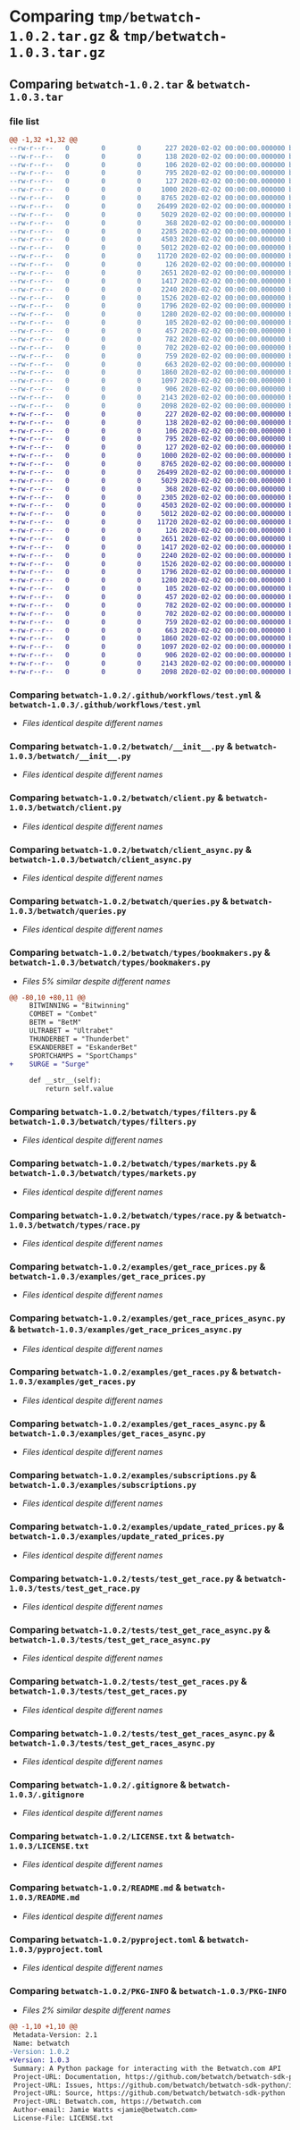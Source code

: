 # Comparing `tmp/betwatch-1.0.2.tar.gz` & `tmp/betwatch-1.0.3.tar.gz`

## Comparing `betwatch-1.0.2.tar` & `betwatch-1.0.3.tar`

### file list

```diff
@@ -1,32 +1,32 @@
--rw-r--r--   0        0        0      227 2020-02-02 00:00:00.000000 betwatch-1.0.2/.pre-commit-config.yaml
--rw-r--r--   0        0        0      138 2020-02-02 00:00:00.000000 betwatch-1.0.2/Makefile
--rw-r--r--   0        0        0      106 2020-02-02 00:00:00.000000 betwatch-1.0.2/.github/dependabot.yml
--rw-r--r--   0        0        0      795 2020-02-02 00:00:00.000000 betwatch-1.0.2/.github/workflows/test.yml
--rw-r--r--   0        0        0      127 2020-02-02 00:00:00.000000 betwatch-1.0.2/betwatch/__about__.py
--rw-r--r--   0        0        0     1000 2020-02-02 00:00:00.000000 betwatch-1.0.2/betwatch/__init__.py
--rw-r--r--   0        0        0     8765 2020-02-02 00:00:00.000000 betwatch-1.0.2/betwatch/client.py
--rw-r--r--   0        0        0    26499 2020-02-02 00:00:00.000000 betwatch-1.0.2/betwatch/client_async.py
--rw-r--r--   0        0        0     5029 2020-02-02 00:00:00.000000 betwatch-1.0.2/betwatch/queries.py
--rw-r--r--   0        0        0      368 2020-02-02 00:00:00.000000 betwatch-1.0.2/betwatch/types/__init__.py
--rw-r--r--   0        0        0     2285 2020-02-02 00:00:00.000000 betwatch-1.0.2/betwatch/types/bookmakers.py
--rw-r--r--   0        0        0     4503 2020-02-02 00:00:00.000000 betwatch-1.0.2/betwatch/types/filters.py
--rw-r--r--   0        0        0     5012 2020-02-02 00:00:00.000000 betwatch-1.0.2/betwatch/types/markets.py
--rw-r--r--   0        0        0    11720 2020-02-02 00:00:00.000000 betwatch-1.0.2/betwatch/types/race.py
--rw-r--r--   0        0        0      126 2020-02-02 00:00:00.000000 betwatch-1.0.2/betwatch/types/updates.py
--rw-r--r--   0        0        0     2651 2020-02-02 00:00:00.000000 betwatch-1.0.2/examples/get_race_prices.py
--rw-r--r--   0        0        0     1417 2020-02-02 00:00:00.000000 betwatch-1.0.2/examples/get_race_prices_async.py
--rw-r--r--   0        0        0     2240 2020-02-02 00:00:00.000000 betwatch-1.0.2/examples/get_races.py
--rw-r--r--   0        0        0     1526 2020-02-02 00:00:00.000000 betwatch-1.0.2/examples/get_races_async.py
--rw-r--r--   0        0        0     1796 2020-02-02 00:00:00.000000 betwatch-1.0.2/examples/subscriptions.py
--rw-r--r--   0        0        0     1280 2020-02-02 00:00:00.000000 betwatch-1.0.2/examples/update_rated_prices.py
--rw-r--r--   0        0        0      105 2020-02-02 00:00:00.000000 betwatch-1.0.2/tests/__init__.py
--rw-r--r--   0        0        0      457 2020-02-02 00:00:00.000000 betwatch-1.0.2/tests/test_check_last_updated.py
--rw-r--r--   0        0        0      782 2020-02-02 00:00:00.000000 betwatch-1.0.2/tests/test_get_race.py
--rw-r--r--   0        0        0      702 2020-02-02 00:00:00.000000 betwatch-1.0.2/tests/test_get_race_async.py
--rw-r--r--   0        0        0      759 2020-02-02 00:00:00.000000 betwatch-1.0.2/tests/test_get_races.py
--rw-r--r--   0        0        0      663 2020-02-02 00:00:00.000000 betwatch-1.0.2/tests/test_get_races_async.py
--rw-r--r--   0        0        0     1860 2020-02-02 00:00:00.000000 betwatch-1.0.2/.gitignore
--rw-r--r--   0        0        0     1097 2020-02-02 00:00:00.000000 betwatch-1.0.2/LICENSE.txt
--rw-r--r--   0        0        0      906 2020-02-02 00:00:00.000000 betwatch-1.0.2/README.md
--rw-r--r--   0        0        0     2143 2020-02-02 00:00:00.000000 betwatch-1.0.2/pyproject.toml
--rw-r--r--   0        0        0     2098 2020-02-02 00:00:00.000000 betwatch-1.0.2/PKG-INFO
+-rw-r--r--   0        0        0      227 2020-02-02 00:00:00.000000 betwatch-1.0.3/.pre-commit-config.yaml
+-rw-r--r--   0        0        0      138 2020-02-02 00:00:00.000000 betwatch-1.0.3/Makefile
+-rw-r--r--   0        0        0      106 2020-02-02 00:00:00.000000 betwatch-1.0.3/.github/dependabot.yml
+-rw-r--r--   0        0        0      795 2020-02-02 00:00:00.000000 betwatch-1.0.3/.github/workflows/test.yml
+-rw-r--r--   0        0        0      127 2020-02-02 00:00:00.000000 betwatch-1.0.3/betwatch/__about__.py
+-rw-r--r--   0        0        0     1000 2020-02-02 00:00:00.000000 betwatch-1.0.3/betwatch/__init__.py
+-rw-r--r--   0        0        0     8765 2020-02-02 00:00:00.000000 betwatch-1.0.3/betwatch/client.py
+-rw-r--r--   0        0        0    26499 2020-02-02 00:00:00.000000 betwatch-1.0.3/betwatch/client_async.py
+-rw-r--r--   0        0        0     5029 2020-02-02 00:00:00.000000 betwatch-1.0.3/betwatch/queries.py
+-rw-r--r--   0        0        0      368 2020-02-02 00:00:00.000000 betwatch-1.0.3/betwatch/types/__init__.py
+-rw-r--r--   0        0        0     2305 2020-02-02 00:00:00.000000 betwatch-1.0.3/betwatch/types/bookmakers.py
+-rw-r--r--   0        0        0     4503 2020-02-02 00:00:00.000000 betwatch-1.0.3/betwatch/types/filters.py
+-rw-r--r--   0        0        0     5012 2020-02-02 00:00:00.000000 betwatch-1.0.3/betwatch/types/markets.py
+-rw-r--r--   0        0        0    11720 2020-02-02 00:00:00.000000 betwatch-1.0.3/betwatch/types/race.py
+-rw-r--r--   0        0        0      126 2020-02-02 00:00:00.000000 betwatch-1.0.3/betwatch/types/updates.py
+-rw-r--r--   0        0        0     2651 2020-02-02 00:00:00.000000 betwatch-1.0.3/examples/get_race_prices.py
+-rw-r--r--   0        0        0     1417 2020-02-02 00:00:00.000000 betwatch-1.0.3/examples/get_race_prices_async.py
+-rw-r--r--   0        0        0     2240 2020-02-02 00:00:00.000000 betwatch-1.0.3/examples/get_races.py
+-rw-r--r--   0        0        0     1526 2020-02-02 00:00:00.000000 betwatch-1.0.3/examples/get_races_async.py
+-rw-r--r--   0        0        0     1796 2020-02-02 00:00:00.000000 betwatch-1.0.3/examples/subscriptions.py
+-rw-r--r--   0        0        0     1280 2020-02-02 00:00:00.000000 betwatch-1.0.3/examples/update_rated_prices.py
+-rw-r--r--   0        0        0      105 2020-02-02 00:00:00.000000 betwatch-1.0.3/tests/__init__.py
+-rw-r--r--   0        0        0      457 2020-02-02 00:00:00.000000 betwatch-1.0.3/tests/test_check_last_updated.py
+-rw-r--r--   0        0        0      782 2020-02-02 00:00:00.000000 betwatch-1.0.3/tests/test_get_race.py
+-rw-r--r--   0        0        0      702 2020-02-02 00:00:00.000000 betwatch-1.0.3/tests/test_get_race_async.py
+-rw-r--r--   0        0        0      759 2020-02-02 00:00:00.000000 betwatch-1.0.3/tests/test_get_races.py
+-rw-r--r--   0        0        0      663 2020-02-02 00:00:00.000000 betwatch-1.0.3/tests/test_get_races_async.py
+-rw-r--r--   0        0        0     1860 2020-02-02 00:00:00.000000 betwatch-1.0.3/.gitignore
+-rw-r--r--   0        0        0     1097 2020-02-02 00:00:00.000000 betwatch-1.0.3/LICENSE.txt
+-rw-r--r--   0        0        0      906 2020-02-02 00:00:00.000000 betwatch-1.0.3/README.md
+-rw-r--r--   0        0        0     2143 2020-02-02 00:00:00.000000 betwatch-1.0.3/pyproject.toml
+-rw-r--r--   0        0        0     2098 2020-02-02 00:00:00.000000 betwatch-1.0.3/PKG-INFO
```

### Comparing `betwatch-1.0.2/.github/workflows/test.yml` & `betwatch-1.0.3/.github/workflows/test.yml`

 * *Files identical despite different names*

### Comparing `betwatch-1.0.2/betwatch/__init__.py` & `betwatch-1.0.3/betwatch/__init__.py`

 * *Files identical despite different names*

### Comparing `betwatch-1.0.2/betwatch/client.py` & `betwatch-1.0.3/betwatch/client.py`

 * *Files identical despite different names*

### Comparing `betwatch-1.0.2/betwatch/client_async.py` & `betwatch-1.0.3/betwatch/client_async.py`

 * *Files identical despite different names*

### Comparing `betwatch-1.0.2/betwatch/queries.py` & `betwatch-1.0.3/betwatch/queries.py`

 * *Files identical despite different names*

### Comparing `betwatch-1.0.2/betwatch/types/bookmakers.py` & `betwatch-1.0.3/betwatch/types/bookmakers.py`

 * *Files 5% similar despite different names*

```diff
@@ -80,10 +80,11 @@
     BITWINNING = "Bitwinning"
     COMBET = "Combet"
     BETM = "BetM"
     ULTRABET = "Ultrabet"
     THUNDERBET = "Thunderbet"
     ESKANDERBET = "EskanderBet"
     SPORTCHAMPS = "SportChamps"
+    SURGE = "Surge"
 
     def __str__(self):
         return self.value
```

### Comparing `betwatch-1.0.2/betwatch/types/filters.py` & `betwatch-1.0.3/betwatch/types/filters.py`

 * *Files identical despite different names*

### Comparing `betwatch-1.0.2/betwatch/types/markets.py` & `betwatch-1.0.3/betwatch/types/markets.py`

 * *Files identical despite different names*

### Comparing `betwatch-1.0.2/betwatch/types/race.py` & `betwatch-1.0.3/betwatch/types/race.py`

 * *Files identical despite different names*

### Comparing `betwatch-1.0.2/examples/get_race_prices.py` & `betwatch-1.0.3/examples/get_race_prices.py`

 * *Files identical despite different names*

### Comparing `betwatch-1.0.2/examples/get_race_prices_async.py` & `betwatch-1.0.3/examples/get_race_prices_async.py`

 * *Files identical despite different names*

### Comparing `betwatch-1.0.2/examples/get_races.py` & `betwatch-1.0.3/examples/get_races.py`

 * *Files identical despite different names*

### Comparing `betwatch-1.0.2/examples/get_races_async.py` & `betwatch-1.0.3/examples/get_races_async.py`

 * *Files identical despite different names*

### Comparing `betwatch-1.0.2/examples/subscriptions.py` & `betwatch-1.0.3/examples/subscriptions.py`

 * *Files identical despite different names*

### Comparing `betwatch-1.0.2/examples/update_rated_prices.py` & `betwatch-1.0.3/examples/update_rated_prices.py`

 * *Files identical despite different names*

### Comparing `betwatch-1.0.2/tests/test_get_race.py` & `betwatch-1.0.3/tests/test_get_race.py`

 * *Files identical despite different names*

### Comparing `betwatch-1.0.2/tests/test_get_race_async.py` & `betwatch-1.0.3/tests/test_get_race_async.py`

 * *Files identical despite different names*

### Comparing `betwatch-1.0.2/tests/test_get_races.py` & `betwatch-1.0.3/tests/test_get_races.py`

 * *Files identical despite different names*

### Comparing `betwatch-1.0.2/tests/test_get_races_async.py` & `betwatch-1.0.3/tests/test_get_races_async.py`

 * *Files identical despite different names*

### Comparing `betwatch-1.0.2/.gitignore` & `betwatch-1.0.3/.gitignore`

 * *Files identical despite different names*

### Comparing `betwatch-1.0.2/LICENSE.txt` & `betwatch-1.0.3/LICENSE.txt`

 * *Files identical despite different names*

### Comparing `betwatch-1.0.2/README.md` & `betwatch-1.0.3/README.md`

 * *Files identical despite different names*

### Comparing `betwatch-1.0.2/pyproject.toml` & `betwatch-1.0.3/pyproject.toml`

 * *Files identical despite different names*

### Comparing `betwatch-1.0.2/PKG-INFO` & `betwatch-1.0.3/PKG-INFO`

 * *Files 2% similar despite different names*

```diff
@@ -1,10 +1,10 @@
 Metadata-Version: 2.1
 Name: betwatch
-Version: 1.0.2
+Version: 1.0.3
 Summary: A Python package for interacting with the Betwatch.com API
 Project-URL: Documentation, https://github.com/betwatch/betwatch-sdk-python#readme
 Project-URL: Issues, https://github.com/betwatch/betwatch-sdk-python/issues
 Project-URL: Source, https://github.com/betwatch/betwatch-sdk-python
 Project-URL: Betwatch.com, https://betwatch.com
 Author-email: Jamie Watts <jamie@betwatch.com>
 License-File: LICENSE.txt
```

